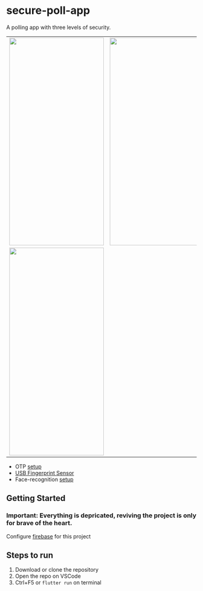 # secure-poll-app

A polling app with three levels of security.


<table>

  <tr>
    <td valign="top"><img src="https://user-images.githubusercontent.com/23309033/168639371-b618b48e-f732-46ab-b2d6-bf3bdbd4fbaa.png" width="250" height="550"></td>
    <td valign="top"><img src="https://user-images.githubusercontent.com/23309033/168639457-84b28dc7-0873-4f91-8683-dcfd805a9e41.png" width="250" height="550"></td>
    <td valign="top"><img src="https://user-images.githubusercontent.com/23309033/168639467-70934881-7ad2-49d6-a5dc-3b38b6f57fde.png" width="250" height="550"></td>
   
  </tr>
   <tr>
    <td valign="top"><img src="https://user-images.githubusercontent.com/23309033/168639478-72d1bf52-aebf-4833-bf03-7e9ccabcfcb4.png" width="250" height="550"></td>
    
   
  </tr>
 </table>

 - OTP [setup](https://www.fast2sms.com)
 - [USB Fingerprint Sensor](https://www.mantratec.com/products/Fingerprint-Sensors/MFS100-Fingerprint-Scanner) 
 - Face-recognition [setup](https://github.com/aryanA101a/pyface)

## Getting Started
### Important: Everything is depricated, reviving the project is only for brave of the heart.
Configure [firebase](https://firebase.google.com/) for this project

## Steps to run

 1. Download or clone the repository
 2. Open the repo on VSCode
 3. Ctrl+F5 or `flutter run` on terminal
